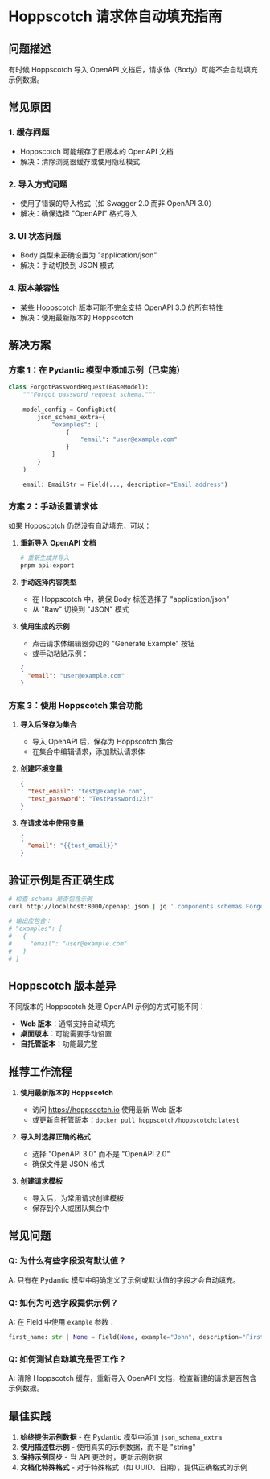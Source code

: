 # Hoppscotch 请求体自动填充指南

## 问题描述

有时候 Hoppscotch 导入 OpenAPI 文档后，请求体（Body）可能不会自动填充示例数据。

## 常见原因

### 1. 缓存问题
- Hoppscotch 可能缓存了旧版本的 OpenAPI 文档
- 解决：清除浏览器缓存或使用隐私模式

### 2. 导入方式问题
- 使用了错误的导入格式（如 Swagger 2.0 而非 OpenAPI 3.0）
- 解决：确保选择 "OpenAPI" 格式导入

### 3. UI 状态问题
- Body 类型未正确设置为 "application/json"
- 解决：手动切换到 JSON 模式

### 4. 版本兼容性
- 某些 Hoppscotch 版本可能不完全支持 OpenAPI 3.0 的所有特性
- 解决：使用最新版本的 Hoppscotch

## 解决方案

### 方案 1：在 Pydantic 模型中添加示例（已实施）

```python
class ForgotPasswordRequest(BaseModel):
    """Forgot password request schema."""
    
    model_config = ConfigDict(
        json_schema_extra={
            "examples": [
                {
                    "email": "user@example.com"
                }
            ]
        }
    )
    
    email: EmailStr = Field(..., description="Email address")
```

### 方案 2：手动设置请求体

如果 Hoppscotch 仍然没有自动填充，可以：

1. **重新导入 OpenAPI 文档**
   ```bash
   # 重新生成并导入
   pnpm api:export
   ```

2. **手动选择内容类型**
   - 在 Hoppscotch 中，确保 Body 标签选择了 "application/json"
   - 从 "Raw" 切换到 "JSON" 模式

3. **使用生成的示例**
   - 点击请求体编辑器旁边的 "Generate Example" 按钮
   - 或手动粘贴示例：
   ```json
   {
     "email": "user@example.com"
   }
   ```

### 方案 3：使用 Hoppscotch 集合功能

1. **导入后保存为集合**
   - 导入 OpenAPI 后，保存为 Hoppscotch 集合
   - 在集合中编辑请求，添加默认请求体

2. **创建环境变量**
   ```json
   {
     "test_email": "test@example.com",
     "test_password": "TestPassword123!"
   }
   ```

3. **在请求体中使用变量**
   ```json
   {
     "email": "{{test_email}}"
   }
   ```

## 验证示例是否正确生成

```bash
# 检查 schema 是否包含示例
curl http://localhost:8000/openapi.json | jq '.components.schemas.ForgotPasswordRequest'

# 输出应包含：
# "examples": [
#   {
#     "email": "user@example.com"
#   }
# ]
```

## Hoppscotch 版本差异

不同版本的 Hoppscotch 处理 OpenAPI 示例的方式可能不同：

- **Web 版本**：通常支持自动填充
- **桌面版本**：可能需要手动设置
- **自托管版本**：功能最完整

## 推荐工作流程

1. **使用最新版本的 Hoppscotch**
   - 访问 https://hoppscotch.io 使用最新 Web 版本
   - 或更新自托管版本：`docker pull hoppscotch/hoppscotch:latest`

2. **导入时选择正确的格式**
   - 选择 "OpenAPI 3.0" 而不是 "OpenAPI 2.0"
   - 确保文件是 JSON 格式

3. **创建请求模板**
   - 导入后，为常用请求创建模板
   - 保存到个人或团队集合中

## 常见问题

### Q: 为什么有些字段没有默认值？
A: 只有在 Pydantic 模型中明确定义了示例或默认值的字段才会自动填充。

### Q: 如何为可选字段提供示例？
A: 在 Field 中使用 `example` 参数：
```python
first_name: str | None = Field(None, example="John", description="First name")
```

### Q: 如何测试自动填充是否工作？
A: 清除 Hoppscotch 缓存，重新导入 OpenAPI 文档，检查新建的请求是否包含示例数据。

## 最佳实践

1. **始终提供示例数据** - 在 Pydantic 模型中添加 `json_schema_extra`
2. **使用描述性示例** - 使用真实的示例数据，而不是 "string"
3. **保持示例同步** - 当 API 更改时，更新示例数据
4. **文档化特殊格式** - 对于特殊格式（如 UUID、日期），提供正确格式的示例